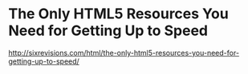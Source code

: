 <!--
id: 892282760
link: http://kevinisom.info/post/892282760/the-only-html5-resources-you-need-for-getting-up-to
slug: the-only-html5-resources-you-need-for-getting-up-to
date: Mon Aug 02 2010 19:56:57 GMT+1200 (NZST)
raw: {"blog_name":"kevinisom","id":892282760,"post_url":"http://kevinisom.info/post/892282760/the-only-html5-resources-you-need-for-getting-up-to","slug":"the-only-html5-resources-you-need-for-getting-up-to","type":"link","date":"2010-08-02 07:56:57 GMT","timestamp":1280735817,"state":"published","format":"html","reblog_key":"zdUvJDf5","tags":[],"short_url":"http://tmblr.co/Zw68YyrBoU8","highlighted":[],"feed_item":"http://sixrevisions.com/html/the-only-html5-resources-you-need-for-getting-up-to-speed/","from_feed_id":"650234","note_count":0,"title":"The Only HTML5 Resources You Need for Getting Up to Speed","url":"http://sixrevisions.com/html/the-only-html5-resources-you-need-for-getting-up-to-speed/","description":""}
publish: 2010-08-02
tags: 
title: The Only HTML5 Resources You Need for Getting Up to Speed
-->


The Only HTML5 Resources You Need for Getting Up to Speed
=========================================================

<http://sixrevisions.com/html/the-only-html5-resources-you-need-for-getting-up-to-speed/>

